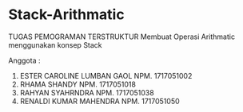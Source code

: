 # Stack-Arithmatic
TUGAS PEMOGRAMAN TERSTRUKTUR 
Membuat Operasi Arithmatic menggunakan konsep Stack

Anggota :
1. ESTER CAROLINE LUMBAN GAOL      NPM. 1717051002
2. RHAMA SHANDY                    NPM. 1717051018
3. RAHYAN SYAHRNDRA                NPM. 1717051038
4. RENALDI KUMAR MAHENDRA          NPM. 1717051050
